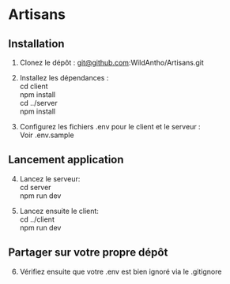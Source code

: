 # Artisans

## Installation

1. Clonez le dépôt :
git@github.com:WildAntho/Artisans.git

2. Installez les dépendances :  
cd client  
npm install  
cd ../server  
npm install  

3. Configurez les fichiers .env pour le client et le serveur :  
Voir .env.sample

## Lancement application 

4. Lancez le serveur:  
cd server  
npm run dev  

5. Lancez ensuite le client:  
cd ../client  
npm run dev  

## Partager sur votre propre dépôt

6. Vérifiez ensuite que votre .env est bien ignoré via le .gitignore

   
